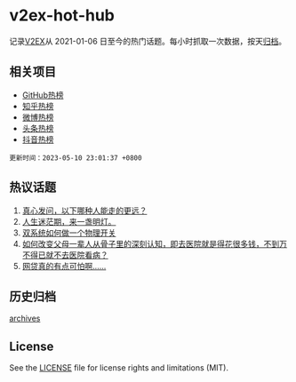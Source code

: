 # v2ex-hot-hub

 记录[V2EX](https://www.v2ex.com/)从 2021-01-06 日至今的热门话题。每小时抓取一次数据，按天[归档](archives)。
 
 ## 相关项目

- [GitHub热榜](https://github.com/it985/github-hot-hub)
- [知乎热榜](https://github.com/it985/zhihu-hot-hub)
- [微博热榜](https://github.com/it985/weibo-hot-hub)
- [头条热榜](https://github.com/it985/toutiao-hot-hub)
- [抖音热榜](https://github.com/it985/douyin-hot-hub)


 `更新时间：2023-05-10 23:01:37 +0800`

## 热议话题

1. [真心发问，以下哪种人能走的更远？](https://www.v2ex.com/t/938825)
1. [人生迷茫期，来一盏明灯。](https://www.v2ex.com/t/938829)
1. [双系统如何做一个物理开关](https://www.v2ex.com/t/938775)
1. [如何改变父母一辈人从骨子里的深刻认知，即去医院就是得花很多钱，不到万不得已就不去医院看病？](https://www.v2ex.com/t/938795)
1. [网贷真的有点可怕啊......](https://www.v2ex.com/t/938893)

## 历史归档

[archives](archives)

## License

See the [LICENSE](LICENSE) file for license rights and limitations (MIT).
